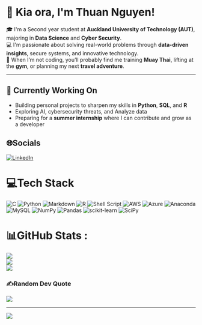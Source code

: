 # 👋 Kia ora, I'm Thuan Nguyen!

🎓 I'm a Second year student at **Auckland University of Technology (AUT)**, majoring in **Data Science** and **Cyber Security**.  
💻 I'm passionate about solving real-world problems through **data-driven insights**, secure systems, and innovative technology.  
🥊 When I’m not coding, you’ll probably find me training **Muay Thai**, lifting at the **gym**, or planning my next **travel adventure**.  

---

## 🌱 Currently Working On
- Building personal projects to sharpen my skills in **Python**, **SQL**, and **R**
- Exploring AI, cybersecurity threats, and Analyze data
- Preparing for a **summer internship** where I can contribute and grow as a developer

## 🌐Socials
[![LinkedIn](https://img.shields.io/badge/LinkedIn-%230077B5.svg?logo=linkedin&logoColor=white)](https://linkedin.com/in/NguyenThuan-data) 

# 💻Tech Stack
![C](https://img.shields.io/badge/c-%2300599C.svg?style=for-the-badge&logo=c&logoColor=white) ![Python](https://img.shields.io/badge/python-3670A0?style=for-the-badge&logo=python&logoColor=ffdd54) ![Markdown](https://img.shields.io/badge/markdown-%23000000.svg?style=for-the-badge&logo=markdown&logoColor=white) ![R](https://img.shields.io/badge/r-%23276DC3.svg?style=for-the-badge&logo=r&logoColor=white) ![Shell Script](https://img.shields.io/badge/shell_script-%23121011.svg?style=for-the-badge&logo=gnu-bash&logoColor=white) ![AWS](https://img.shields.io/badge/AWS-%23FF9900.svg?style=for-the-badge&logo=amazon-aws&logoColor=white) ![Azure](https://img.shields.io/badge/azure-%230072C6.svg?style=for-the-badge&logo=azure-devops&logoColor=white) ![Anaconda](https://img.shields.io/badge/Anaconda-%2344A833.svg?style=for-the-badge&logo=anaconda&logoColor=white) ![MySQL](https://img.shields.io/badge/mysql-%2300f.svg?style=for-the-badge&logo=mysql&logoColor=white) ![NumPy](https://img.shields.io/badge/numpy-%23013243.svg?style=for-the-badge&logo=numpy&logoColor=white) ![Pandas](https://img.shields.io/badge/pandas-%23150458.svg?style=for-the-badge&logo=pandas&logoColor=white) ![scikit-learn](https://img.shields.io/badge/scikit--learn-%23F7931E.svg?style=for-the-badge&logo=scikit-learn&logoColor=white) ![SciPy](https://img.shields.io/badge/SciPy-%230C55A5.svg?style=for-the-badge&logo=scipy&logoColor=%white)
# 📊GitHub Stats :
![](https://github-readme-stats.vercel.app/api?username=NguyenThuan-data&theme=tokyonight&hide_border=true&include_all_commits=true&count_private=true)<br/>
![](https://github-readme-streak-stats.herokuapp.com/?user=NguyenThuan-data&theme=tokyonight&hide_border=true)<br/>
![](https://github-readme-stats.vercel.app/api/top-langs/?username=NguyenThuan-data&theme=tokyonight&hide_border=true&include_all_commits=true&count_private=true&layout=compact)

### ✍️Random Dev Quote
![](https://quotes-github-readme.vercel.app/api?type=horizontal&theme=tokyonight)


---
[![](https://visitcount.itsvg.in/api?id=NguyenThuan-data&icon=0&color=0)](https://visitcount.itsvg.in)
